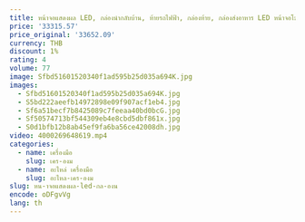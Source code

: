 ```yaml
---
title: หน้าจอแสดงผล LED, กล่องนํากลับบ้าน, ท้ายรถไฟฟ้า, กล่องท้าย, กล่องส่งอาหาร LED หน้าจอโฆษณาสามด้าน
price: '33315.57'
price_original: '33652.09'
currency: THB
discount: 1%
rating: 4
volume: 77
image: Sfbd51601520340f1ad595b25d035a694K.jpg
images:
  - Sfbd51601520340f1ad595b25d035a694K.jpg
  - S5bd222aeefb14972898e09f907acf1eb4.jpg
  - Sf6a51becf7b8425089c7feeaa40bd0bcG.jpg
  - Sf50574713bf544309eb4e8cbd5dbf861x.jpg
  - S0d1bfb12b8ab45ef9fa6ba56ce42008dh.jpg
video: 4000269648619.mp4
categories:
  - name: เครื่องมือ
    slug: เคร-องม
  - name: อะไหล่ เครื่องมือ
    slug: อะไหล-เคร-องม
slug: หน-าจอแสดงผล-led-กล-องน
encode: oDFgvVg
lang: th
---
```

  